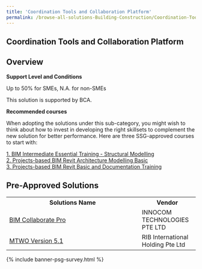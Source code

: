 ```yaml
---
title: 'Coordination Tools and Collaboration Platform'
permalink: /browse-all-solutions-Building-Construction/Coordination-Tools-and-Collaboration-Platform
---
```


## Coordination Tools and Collaboration Platform
## Overview

**Support Level and Conditions**

Up to 50% for SMEs, N.A. for non-SMEs

This solution is supported by BCA.

**Recommended courses**

When adopting the solutions under this sub-category, you might wish to think about how to invest in developing the right skillsets to complement the new solution for better performance. Here are three SSG-approved courses to start with:

<a href='https://sfec.enterprisejobskills.gov.sg/Course_Internet/CourseDetail.aspx?CoursesReferenceNumber=TGS-2021007501'  target='_blank' rel='noopener'>1. BIM Intermediate Essential Training - Structural Modelling</a><br>
<a href='https://sfec.enterprisejobskills.gov.sg/Course_Internet/CourseDetail.aspx?CoursesReferenceNumber=TGS-2021010042'  target='_blank' rel='noopener'>2. Projects-based BIM Revit Architecture Modelling Basic</a><br>
<a href='https://sfec.enterprisejobskills.gov.sg/Course_Internet/CourseDetail.aspx?CoursesReferenceNumber=TGS-2022014590'  target='_blank' rel='noopener'>3. Projects-based BIM Revit Basic and Documentation Training</a><br>

## Pre-Approved Solutions

<table>
<tr>
<th style='width: auto;'><b>Solutions Name</b></th>
<th style='width: 30%;'><b>Vendor</b></th>
</tr>
<tr>
<td><a href='/productivity-solutions-grant/solutionrepo/solution320' target='_blank'>BIM Collaborate Pro</a><br></td>
<td>INNOCOM TECHNOLOGIES PTE LTD </td>
</tr>
<tr>
<td><a href='/productivity-solutions-grant/solutionrepo/solution522' target='_blank'>MTWO Version 5.1</a><br></td>
<td>RIB International Holding Pte Ltd</td>
</tr>
</table>

{% include banner-psg-survey.html %}
